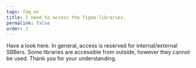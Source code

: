 ```yaml
---
tags: faq_en
title: I need to access the figma libraries. 
permalink: false
order: 1
---
```


Have a look <sbb-link variant="inline" href="/{page.lang}}/design-system/getting-started/designing/" target="_blank">here</sbb-link>.
In general, access is reserved for internal/external SBBers. Some libraries are accessible from outside, however they cannot be used. Thank you for your understanding.